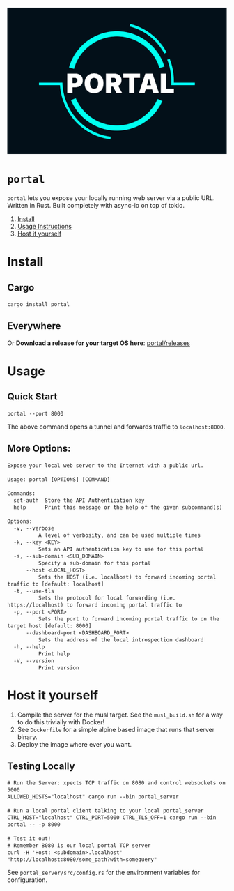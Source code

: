 <p align="center" >
<img width="540px" src="./public/logo.png" align="center"/>
</p>

# `portal`
`portal` lets you expose your locally running web server via a public URL.
Written in Rust. Built completely with async-io on top of tokio.

1. [Install](#install)
2. [Usage Instructions](#usage)
3. [Host it yourself](#host-it-yourself)

# Install

## Cargo
```bash
cargo install portal
```

## Everywhere
Or **Download a release for your target OS here**: [portal/releases](https://github.com/illusion-tech/portal/releases)

# Usage
## Quick Start
```shell script
portal --port 8000
```
The above command opens a tunnel and forwards traffic to `localhost:8000`.

## More Options:
```shell script
Expose your local web server to the Internet with a public url.

Usage: portal [OPTIONS] [COMMAND]

Commands:
  set-auth  Store the API Authentication key
  help      Print this message or the help of the given subcommand(s)

Options:
  -v, --verbose
          A level of verbosity, and can be used multiple times
  -k, --key <KEY>
          Sets an API authentication key to use for this portal
  -s, --sub-domain <SUB_DOMAIN>
          Specify a sub-domain for this portal
      --host <LOCAL_HOST>
          Sets the HOST (i.e. localhost) to forward incoming portal traffic to [default: localhost]
  -t, --use-tls
          Sets the protocol for local forwarding (i.e. https://localhost) to forward incoming portal traffic to
  -p, --port <PORT>
          Sets the port to forward incoming portal traffic to on the target host [default: 8000]
      --dashboard-port <DASHBOARD_PORT>
          Sets the address of the local introspection dashboard
  -h, --help
          Print help
  -V, --version
          Print version
```

# Host it yourself
1. Compile the server for the musl target. See the `musl_build.sh` for a way to do this trivially with Docker!
2. See `Dockerfile` for a simple alpine based image that runs that server binary.
3. Deploy the image where ever you want.

## Testing Locally
```shell script
# Run the Server: xpects TCP traffic on 8080 and control websockets on 5000
ALLOWED_HOSTS="localhost" cargo run --bin portal_server

# Run a local portal client talking to your local portal_server
CTRL_HOST="localhost" CTRL_PORT=5000 CTRL_TLS_OFF=1 cargo run --bin portal -- -p 8000

# Test it out!
# Remember 8080 is our local portal TCP server
curl -H 'Host: <subdomain>.localhost' "http://localhost:8080/some_path?with=somequery"
```
See `portal_server/src/config.rs` for the environment variables for configuration.
